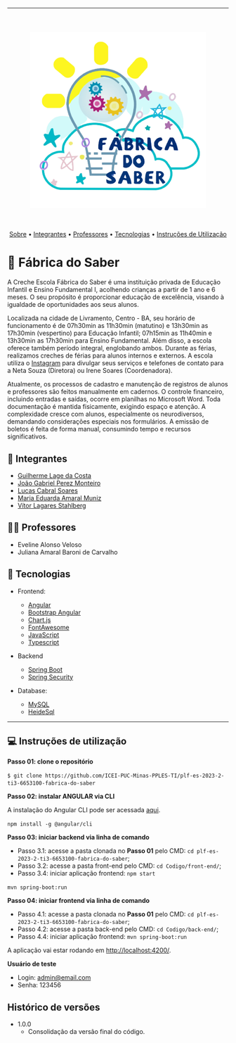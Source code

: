 <hr>
<br>
<h3 align="center">
<img width="400px" src="logo-fabrica-do-saber.png">
</h3>
<br>
<p align="center">
 <a href="#-sKanboo">Sobre</a> •
 <a href="#-integrantes">Integrantes</a> • 
 <a href="#-professor">Professores</a> • 
 <a href="#-tecnologias">Tecnologias</a> • 
 <a href="#-instruções-de-utilização">Instruções de Utilização</a>  
</p>

# 📝 Fábrica do Saber

A Creche Escola Fábrica do Saber é uma instituição privada de Educação Infantil e Ensino Fundamental I, acolhendo
crianças a partir de 1 ano e 6 meses. O seu propósito é proporcionar educação de excelência, visando à igualdade de
oportunidades aos seus alunos.

Localizada na cidade de Livramento, Centro - BA, seu horário de funcionamento é de 07h30min as 11h30min (matutino) e
13h30min as 17h30min (vespertino) para Educação Infantil; 07h15min as 11h40min e 13h30min as 17h30min para Ensino
Fundamental. Além disso, a escola oferece também período integral, englobando ambos. Durante as férias, realizamos
creches de férias para alunos internos e externos. A escola utiliza
o [Instagram](https://www.instagram.com/escolafabricadosaber/) para divulgar seus serviços e telefones de contato para a
Neta Souza (Diretora) ou Irene Soares (Coordenadora).

Atualmente, os processos de cadastro e manutenção de registros de alunos e professores são feitos manualmente em
cadernos. O controle financeiro, incluindo entradas e saídas, ocorre em planilhas no Microsoft Word. Toda documentação é
mantida fisicamente, exigindo espaço e atenção. A complexidade cresce com alunos, especialmente os neurodiversos,
demandando considerações especiais nos formulários. A emissão de boletos é feita de forma manual, consumindo tempo e
recursos significativos.

## 🤜 Integrantes

- [Guilherme Lage da Costa](https://github.com/guilhermelcosta)
- [João Gabriel Perez Monteiro](https://github.com/JoaoGperez)
- [Lucas Cabral Soares](https://github.com/lcsoares2022)
- [Maria Eduarda Amaral Muniz](https://github.com/duda-amaral)
- [Vítor Lagares Stahlberg](https://github.com/VitorLS0)

## 👨‍💻 Professores

- Eveline Alonso Veloso
- Juliana Amaral Baroni de Carvalho

## 🚀 Tecnologias

- Frontend:

    - [Angular](https://angular.io/)
    - [Bootstrap Angular](https://ng-bootstrap.github.io/#/home)
    - [Chart.js](https://www.chartjs.org/)
    - [FontAwesome](https://fontawesome.com/)
    - [JavaScript](https://www.javascript.com/)
    - [Typescript](https://www.typescriptlang.org/)

- Backend

    - [Spring Boot](https://spring.io/projects/spring-boot)
    - [Spring Security](https://spring.io/projects/spring-security)

- Database:

    - [MySQL](https://www.mysql.com/)
    - [HeideSql](https://www.heidisql.com/)

---

## 💻 Instruções de utilização

**Passo 01: clone o repositório**

`$ git clone https://github.com/ICEI-PUC-Minas-PPLES-TI/plf-es-2023-2-ti3-6653100-fabrica-do-saber`

**Passo 02: instalar ANGULAR via CLI**

A instalação do Angular CLI pode ser acessada [aqui](https://angular.io/cli).

`npm install -g @angular/cli`

**Passo 03: iniciar backend via linha de comando**

- Passo 3.1: acesse a pasta clonada no **Passo 01** pelo CMD: `cd plf-es-2023-2-ti3-6653100-fabrica-do-saber`;
- Passo 3.2: acesse a pasta front-end pelo CMD: `cd Codigo/front-end/`;
- Passo 3.4: iniciar aplicação frontend: `npm start`

`mvn spring-boot:run`

**Passo 04: iniciar frontend via linha de comando**

- Passo 4.1: acesse a pasta clonada no **Passo 01** pelo CMD: `cd plf-es-2023-2-ti3-6653100-fabrica-do-saber`;
- Passo 4.2: acesse a pasta back-end pelo CMD: `cd Codigo/back-end/`;
- Passo 4.4: iniciar aplicação frontend: `mvn spring-boot:run`

A aplicação vai estar rodando em <http://localhost:4200/>.

**Usuário de teste**

- Login: admin@email.com
- Senha: 123456

## Histórico de versões

- 1.0.0
    - Consolidação da versão final do código.
